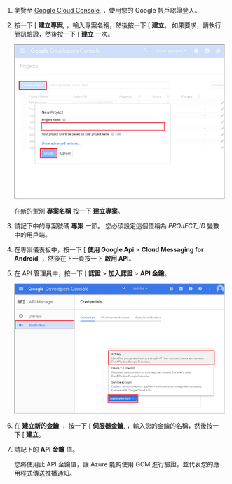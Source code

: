 
1. 瀏覽至 [Google Cloud Console](https://console.developers.google.com/project), ，使用您的 Google 帳戶認證登入。 
 
2. 按一下 [ **建立專案**, ，輸入專案名稱，然後按一下 [ **建立**。 如果要求，請執行簡訊驗證，然後按一下 [ **建立** 一次。

    ![](./media/mobile-services-enable-google-cloud-messaging/mobile-services-google-new-project.png)   

     在新的型別 **專案名稱** 按一下 **建立專案**。

3. 請記下中的專案號碼 **專案** 一節。 您必須設定這個值稱為 *PROJECT_ID* 變數中的用戶端。

4. 在專案儀表板中，按一下 [ **使用 Google Api** > **Cloud Messaging for Android**, ，然後在下一頁按一下 **啟用 API**。 

5. 在 API 管理員中，按一下 [ **認證** > **加入認證** > **API 金鑰**。 

    ![](./media/mobile-services-enable-google-cloud-messaging/mobile-services-google-create-server-key.png)

6. 在 **建立新的金鑰**, ，按一下 [ **伺服器金鑰**, ，輸入您的金鑰的名稱，然後按一下 [ **建立**。

7. 請記下的 **API 金鑰** 值。

    您將使用此 API 金鑰值，讓 Azure 能夠使用 GCM 進行驗證，並代表您的應用程式傳送推播通知。



